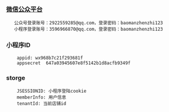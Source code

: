 ﻿
### [微信公众平台](https://mp.weixin.qq.com/)
       公众号登录账号：2922559285@qq.com，登录密码：baomanzhenzhi123
       小程序登录账号：3596966870@qq.com，登录密码：baomanzhenzhi123


### 小程序ID
        appid: wx968b7c21f293681f
        appsecret  647a03945607e8f5142b1d8acfb9349f

### storge
        JSESSIONID: 小程序登陆cookie
        memberInfo: 用户信息
        tenantId: 当前店铺id

